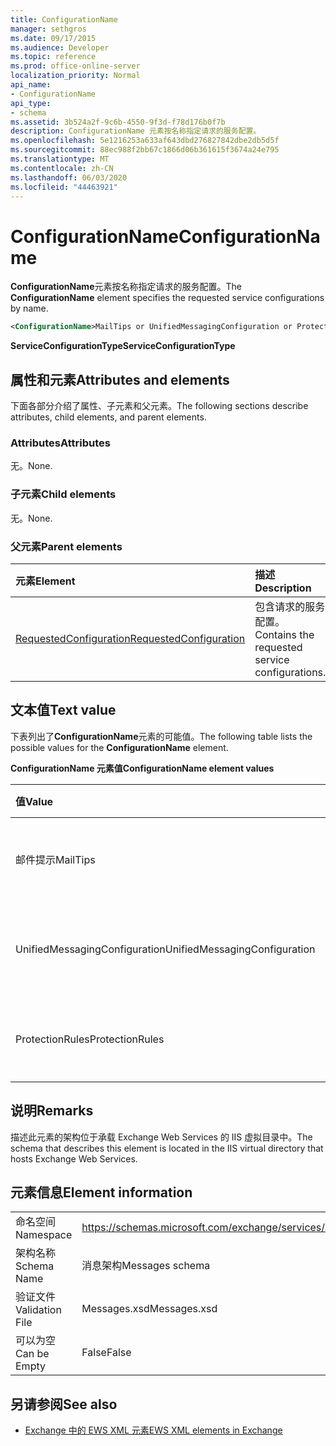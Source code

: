 ```yaml
---
title: ConfigurationName
manager: sethgros
ms.date: 09/17/2015
ms.audience: Developer
ms.topic: reference
ms.prod: office-online-server
localization_priority: Normal
api_name:
- ConfigurationName
api_type:
- schema
ms.assetid: 3b524a2f-9c6b-4550-9f3d-f78d176b0f7b
description: ConfigurationName 元素按名称指定请求的服务配置。
ms.openlocfilehash: 5e1216253a633af643dbd276827842dbe2db5d5f
ms.sourcegitcommit: 88ec988f2bb67c1866d06b361615f3674a24e795
ms.translationtype: MT
ms.contentlocale: zh-CN
ms.lasthandoff: 06/03/2020
ms.locfileid: "44463921"
---
```

# <a name="configurationname"></a><span data-ttu-id="57e2c-103">ConfigurationName</span><span class="sxs-lookup"><span data-stu-id="57e2c-103">ConfigurationName</span></span>

<span data-ttu-id="57e2c-104">**ConfigurationName**元素按名称指定请求的服务配置。</span><span class="sxs-lookup"><span data-stu-id="57e2c-104">The **ConfigurationName** element specifies the requested service configurations by name.</span></span> 
  
```xml
<ConfigurationName>MailTips or UnifiedMessagingConfiguration or ProtectionRules</ConfigurationName>
```

 <span data-ttu-id="57e2c-105">**ServiceConfigurationType**</span><span class="sxs-lookup"><span data-stu-id="57e2c-105">**ServiceConfigurationType**</span></span>
## <a name="attributes-and-elements"></a><span data-ttu-id="57e2c-106">属性和元素</span><span class="sxs-lookup"><span data-stu-id="57e2c-106">Attributes and elements</span></span>

<span data-ttu-id="57e2c-107">下面各部分介绍了属性、子元素和父元素。</span><span class="sxs-lookup"><span data-stu-id="57e2c-107">The following sections describe attributes, child elements, and parent elements.</span></span>
  
### <a name="attributes"></a><span data-ttu-id="57e2c-108">Attributes</span><span class="sxs-lookup"><span data-stu-id="57e2c-108">Attributes</span></span>

<span data-ttu-id="57e2c-109">无。</span><span class="sxs-lookup"><span data-stu-id="57e2c-109">None.</span></span>
  
### <a name="child-elements"></a><span data-ttu-id="57e2c-110">子元素</span><span class="sxs-lookup"><span data-stu-id="57e2c-110">Child elements</span></span>

<span data-ttu-id="57e2c-111">无。</span><span class="sxs-lookup"><span data-stu-id="57e2c-111">None.</span></span>
  
### <a name="parent-elements"></a><span data-ttu-id="57e2c-112">父元素</span><span class="sxs-lookup"><span data-stu-id="57e2c-112">Parent elements</span></span>

|<span data-ttu-id="57e2c-113">**元素**</span><span class="sxs-lookup"><span data-stu-id="57e2c-113">**Element**</span></span>|<span data-ttu-id="57e2c-114">**描述**</span><span class="sxs-lookup"><span data-stu-id="57e2c-114">**Description**</span></span>|
|:-----|:-----|
|[<span data-ttu-id="57e2c-115">RequestedConfiguration</span><span class="sxs-lookup"><span data-stu-id="57e2c-115">RequestedConfiguration</span></span>](requestedconfiguration.md) <br/> |<span data-ttu-id="57e2c-116">包含请求的服务配置。</span><span class="sxs-lookup"><span data-stu-id="57e2c-116">Contains the requested service configurations.</span></span>  <br/> |
   
## <a name="text-value"></a><span data-ttu-id="57e2c-117">文本值</span><span class="sxs-lookup"><span data-stu-id="57e2c-117">Text value</span></span>

<span data-ttu-id="57e2c-118">下表列出了**ConfigurationName**元素的可能值。</span><span class="sxs-lookup"><span data-stu-id="57e2c-118">The following table lists the possible values for the **ConfigurationName** element.</span></span> 
  
<span data-ttu-id="57e2c-119">**ConfigurationName 元素值**</span><span class="sxs-lookup"><span data-stu-id="57e2c-119">**ConfigurationName element values**</span></span>

|<span data-ttu-id="57e2c-120">**值**</span><span class="sxs-lookup"><span data-stu-id="57e2c-120">**Value**</span></span>|<span data-ttu-id="57e2c-121">**说明**</span><span class="sxs-lookup"><span data-stu-id="57e2c-121">**Description**</span></span>|
|:-----|:-----|
|<span data-ttu-id="57e2c-122">邮件提示</span><span class="sxs-lookup"><span data-stu-id="57e2c-122">MailTips</span></span>  <br/> |<span data-ttu-id="57e2c-123">标识邮件提示服务配置。</span><span class="sxs-lookup"><span data-stu-id="57e2c-123">Identifies the MailTips service configuration.</span></span>  <br/> |
|<span data-ttu-id="57e2c-124">UnifiedMessagingConfiguration</span><span class="sxs-lookup"><span data-stu-id="57e2c-124">UnifiedMessagingConfiguration</span></span>  <br/> |<span data-ttu-id="57e2c-125">标识统一消息服务配置。</span><span class="sxs-lookup"><span data-stu-id="57e2c-125">Identifies the Unified Messaging service configuration.</span></span>  <br/> |
|<span data-ttu-id="57e2c-126">ProtectionRules</span><span class="sxs-lookup"><span data-stu-id="57e2c-126">ProtectionRules</span></span>  <br/> |<span data-ttu-id="57e2c-127">标识保护规则服务配置。</span><span class="sxs-lookup"><span data-stu-id="57e2c-127">Identifies the Protection Rules service configuration.</span></span>  <br/> |
   
## <a name="remarks"></a><span data-ttu-id="57e2c-128">说明</span><span class="sxs-lookup"><span data-stu-id="57e2c-128">Remarks</span></span>

<span data-ttu-id="57e2c-129">描述此元素的架构位于承载 Exchange Web Services 的 IIS 虚拟目录中。</span><span class="sxs-lookup"><span data-stu-id="57e2c-129">The schema that describes this element is located in the IIS virtual directory that hosts Exchange Web Services.</span></span>
  
## <a name="element-information"></a><span data-ttu-id="57e2c-130">元素信息</span><span class="sxs-lookup"><span data-stu-id="57e2c-130">Element information</span></span>

|||
|:-----|:-----|
|<span data-ttu-id="57e2c-131">命名空间</span><span class="sxs-lookup"><span data-stu-id="57e2c-131">Namespace</span></span>  <br/> |https://schemas.microsoft.com/exchange/services/2006/messages  <br/> |
|<span data-ttu-id="57e2c-132">架构名称</span><span class="sxs-lookup"><span data-stu-id="57e2c-132">Schema Name</span></span>  <br/> |<span data-ttu-id="57e2c-133">消息架构</span><span class="sxs-lookup"><span data-stu-id="57e2c-133">Messages schema</span></span>  <br/> |
|<span data-ttu-id="57e2c-134">验证文件</span><span class="sxs-lookup"><span data-stu-id="57e2c-134">Validation File</span></span>  <br/> |<span data-ttu-id="57e2c-135">Messages.xsd</span><span class="sxs-lookup"><span data-stu-id="57e2c-135">Messages.xsd</span></span>  <br/> |
|<span data-ttu-id="57e2c-136">可以为空</span><span class="sxs-lookup"><span data-stu-id="57e2c-136">Can be Empty</span></span>  <br/> |<span data-ttu-id="57e2c-137">False</span><span class="sxs-lookup"><span data-stu-id="57e2c-137">False</span></span>  <br/> |
   
## <a name="see-also"></a><span data-ttu-id="57e2c-138">另请参阅</span><span class="sxs-lookup"><span data-stu-id="57e2c-138">See also</span></span>



- [<span data-ttu-id="57e2c-139">Exchange 中的 EWS XML 元素</span><span class="sxs-lookup"><span data-stu-id="57e2c-139">EWS XML elements in Exchange</span></span>](ews-xml-elements-in-exchange.md)


